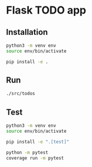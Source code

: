 # Flask TODO app

## Installation

```bash
python3 -m venv env
source env/bin/activate

pip install -e .
```

## Run
```bash
./src/todos
```

## Test
```bash
python3 -m venv env
source env/bin/activate

pip install -e ".[test]"

python -m pytest
coverage run -m pytest
```
